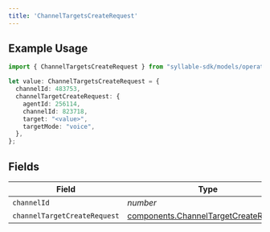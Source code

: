 ```yaml
---
title: 'ChannelTargetsCreateRequest'
---
```


## Example Usage

```typescript
import { ChannelTargetsCreateRequest } from "syllable-sdk/models/operations";

let value: ChannelTargetsCreateRequest = {
  channelId: 483753,
  channelTargetCreateRequest: {
    agentId: 256114,
    channelId: 823718,
    target: "<value>",
    targetMode: "voice",
  },
};
```

## Fields

| Field                                                                                          | Type                                                                                           | Required                                                                                       | Description                                                                                    |
| ---------------------------------------------------------------------------------------------- | ---------------------------------------------------------------------------------------------- | ---------------------------------------------------------------------------------------------- | ---------------------------------------------------------------------------------------------- |
| `channelId`                                                                                    | *number*                                                                                       | TRUE                                                                             | N/A                                                                                            |
| `channelTargetCreateRequest`                                                                   | [components.ChannelTargetCreateRequest](/sdk-docs/models/components/channeltargetcreaterequest) | TRUE                                                                             | N/A                                                                                            |